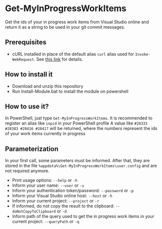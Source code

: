 # Get-MyInProgressWorkItems
Get the ids of your in progress work items from Visual Studio online and return it as a string to be used in your git commit messages.

## Prerequisites
- cURL installed in place of the default alias `curl` alias used for `Invoke-WebRequest`. See [this link](http://thesociablegeek.com/azure/using-curl-in-powershell/) for details.

## How to install it
- Download and unzip this repository
- Run Install-Module.bat to install the module on powershell

## How to use it?
In PowerShell, just type `Get-MyInProgressWorkItems`. It is recommended to register an alias like `inpid` in your PowerShell profile
A value like `#28333 #28383 #28416 #28417` will be returned, where the numbers represent the ids of your work items currently in progress

## Parameterization
In your first call, some parameters must be informed. After that, they are stored in the file `%appdata%\Get-MyInProgressWorkItems\user.config` and are not required anymore.

- Print usage options:
`--help` or `-h`
- Inform your user name:
`--user` or `-u`
- Inform your authentication token/password:
`--password` or `-p`
- Inform your Visual Studio online host:
`--host` or `-h`
- Inform your current project:
`--project` or `-r`
- If informed, do not copy the result to the clipboard:
`--doNotCopyToClipboard` or `-d`
- Inform path of the query used to get the in progress work items in your current project:
`--queryPath` or `-q`